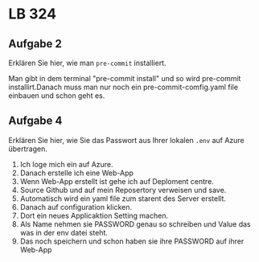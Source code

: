 # LB 324

## Aufgabe 2
Erklären Sie hier, wie man `pre-commit` installiert.


 Man gibt in dem terminal "pre-commit install" und so wird pre-commit installirt.Danach muss man nur noch ein pre-commit-comfig.yaml file einbauen und schon geht es.

## Aufgabe 4
Erklären Sie hier, wie Sie das Passwort aus Ihrer lokalen `.env` auf Azure übertragen.

1. Ich loge mich ein auf Azure.
2. Danach erstelle ich eine Web-App
3. Wenn Web-App erstellt ist gehe ich auf Deploment centre.
4. Source Github und auf mein Reposertory verweisen und save.
5. Automatisch wird ein yaml file zum starent des Server erstellt.
6. Danach auf configuration klicken.
7. Dort ein neues Applicaktion Setting machen.
8. Als Name nehmen sie PASSWORD genau so schreiben und Value das was in der env datei steht.
9. Das noch speichern und schon haben sie ihre PASSWORD auf ihrer Web-App
